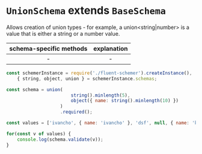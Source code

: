 # `UnionSchema` **extends** `BaseSchema`

Allows creation of union types - for example, a union<string|number> is a value that is either a string or a number value.

| schema-specific methods | explanation |
|:-----------------------:|:-----------:|
| -                       | -           |

```js
const schemerInstance = require('./fluent-schemer').createInstance(),
    { string, object, union } = schemerInstance.schemas;

const schema = union(
                        string().minlength(5),
                        object({ name: string().minlength(10) })
                    )
                    .required();

const values = ['ivancho', { name: 'ivancho' }, 'dsf', null, { name: 'kyci' }];

for(const v of values) {
    console.log(schema.validate(v));
}
```
